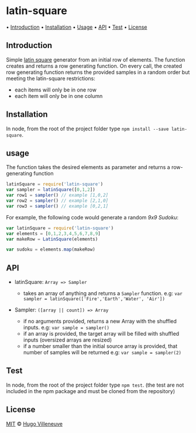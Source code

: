 # latin-square

• [Introduction](#introduction) • [Installation](#installation) • [Usage](#usage) • [API](#api) • [Test](#test) • [License](#license)

## Introduction

Simple [latin square](https://en.wikipedia.org/wiki/Latin_square) generator from an initial row of elements.
The function creates and returns a row generating function.
On every call, the created row generating function returns the provided samples in a random order
but meeting the latin-square restrictions:

* each items will only be in one row
* each item will only be in one column

## Installation

In node, from the root of the project folder type `npm install --save latin-square`.

## usage

The function takes the desired elements as parameter and returns a row-generating function

```javascript
latinSquare = require('latin-square')
var sampler = latinSquare([0,1,2])
var row1 = sampler() // example [1,0,2]
var row2 = sampler() // example [2,1,0]
var row3 = sampler() // example [0,2,1]
```

For example, the following code would generate a random *9x9 Sudoku*:

```javascript
var latinSquare = require('latin-square')
var elements = [0,1,2,3,4,5,6,7,8,9]
var makeRow = LatinSquare(elements)

var sudoku = elements.map(makeRow)
```

## API

* latinSquare: `Array => Sampler`
  * takes an array of anything and returns a `Sampler` function. e.g: `var sampler = latinSquare(['Fire','Earth','Water', 'Air'])`

* Sampler: `([array || count]) => Array`
  * if no arguments provided, returns a new Array with the shuffled inputs. e.g: `var sample = sampler()`
  * if an array is provided, the target array will be filled with shuffled inputs (oversized arrays are resized)
  * if a number smaller than the initial source array is provided, that number of samples will be returned e.g: `var sample = sampler(2)`


## Test

In node, from the root of the project folder type `npm test`.
(the test are not included in the npm package and must be cloned from the repository)

## License

[MIT](http://www.opensource.org/licenses/MIT) © [Hugo Villeneuve](https://github.com/hville)
